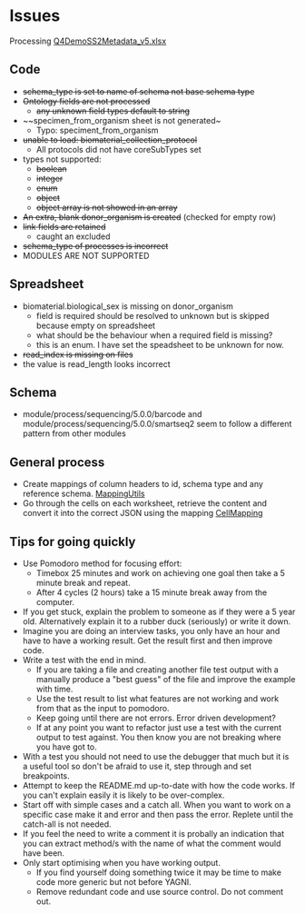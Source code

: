 # Issues
Processing [Q4DemoSS2Metadata_v5.xlsx](https://github.com/HumanCellAtlas/metadata-schema/blob/master/examples/spreadsheets/v5/filled/SmartSeq2/Q4DemoSS2Metadata_v5.xlsx?raw=true)

## Code
* ~~schema_type is set to name of schema not base schema type~~
* ~~Ontology fields are not processed~~
  * ~~any unknown field types default to string~~ 
* ~~specimen_from_organism sheet is not generated~
    * Typo: speciment_from_organism
* ~~unable to load: biomaterial_collection_protocol~~
    * All protocols did not have coreSubTypes set
* types not supported:
  * ~~boolean~~
  * ~~integer~~
  * ~~enum~~
  * ~~object~~
  * ~~object array is not showed in an array~~
* ~~An extra, blank donor_organism is created~~ (checked for empty row)
* ~~link fields are retained~~
  * caught an excluded
* ~~schema_type of processes is incorrect~~
* MODULES ARE NOT SUPPORTED

## Spreadsheet
* biomaterial.biological_sex is missing on donor_organism
  * field is required should be resolved to unknown but is skipped because empty on spreadsheet
  * what should be the behaviour when a required field is missing?
  * this is an enum. I have set the speadsheet to be unknown for now.
* ~~read_index is missing on files~~
* the value is read_length looks incorrect

## Schema
* module/process/sequencing/5.0.0/barcode and module/process/sequencing/5.0.0/smartseq2 seem to follow a different pattern from other modules

## General process
* Create mappings of column headers to id, schema type and any reference schema. [MappingUtils](../../main/java/uk/ac/ebi/hca/importer/util/MappingUtil.java)
* Go through the cells on each worksheet, retrieve the content and convert it into the correct JSON using the mapping [CellMapping](../../main/java/uk/ac/ebi/hca/importer/excel/CellMapping.java)

## Tips for going quickly
* Use Pomodoro method for focusing effort:
  * Timebox 25 minutes and work on achieving one goal then take a 5 minute break and repeat.
  * After 4 cycles (2 hours) take a 15 minute break away from the computer.
* If you get stuck, explain the problem to someone as if they were a 5 year old. Alternatively explain it to a rubber duck (seriously) or write it down.
* Imagine you are doing an interview tasks, you only have an hour and have to have a working result. Get the result first and then improve code.
* Write a test with the end in mind. 
  * If you are taking a file and creating another file test output with a manually produce a "best guess" of the file and improve the example with time. 
  * Use the test result to list what features are not working and work from that as the input to pomodoro.
  * Keep going until there are not errors. Error driven development?
  * If at any point you want to refactor just use a test with the current output to test against. You then know you are not breaking where you have got to.
* With a test you should not need to use the debugger that much but it is a useful tool so don't be afraid to use it, step through and set breakpoints.
* Attempt to keep the README.md up-to-date with how the code works. If you can't explain easily it is likely to be over-complex.
* Start off with simple cases and a catch all. When you want to work on a specific case make it and error and then pass the error. Replete until the catch-all is not needed.
* If you feel the need to write a comment it is probally an indication that you can extract method/s with the name of what the comment would have been.
* Only start optimising when you have working output.
    * If you find yourself doing something twice it may be time to make code more generic but not before YAGNI.
    * Remove redundant code and use source control. Do not comment out.

